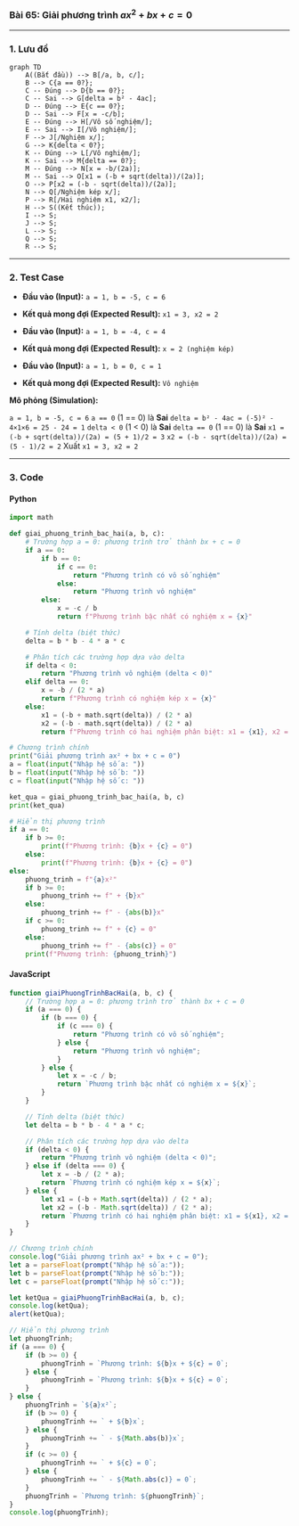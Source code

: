 ### Bài 65: Giải phương trình $ax^2 + bx + c = 0$

---

### **1. Lưu đồ**

```mermaid
graph TD
    A((Bắt đầu)) --> B[/a, b, c/];
    B --> C{a == 0?};
    C -- Đúng --> D{b == 0?};
    C -- Sai --> G[delta = b² - 4ac];
    D -- Đúng --> E{c == 0?};
    D -- Sai --> F[x = -c/b];
    E -- Đúng --> H[/Vô số nghiệm/];
    E -- Sai --> I[/Vô nghiệm/];
    F --> J[/Nghiệm x/];
    G --> K{delta < 0?};
    K -- Đúng --> L[/Vô nghiệm/];
    K -- Sai --> M{delta == 0?};
    M -- Đúng --> N[x = -b/(2a)];
    M -- Sai --> O[x1 = (-b + sqrt(delta))/(2a)];
    O --> P[x2 = (-b - sqrt(delta))/(2a)];
    N --> Q[/Nghiệm kép x/];
    P --> R[/Hai nghiệm x1, x2/];
    H --> S((Kết thúc));
    I --> S;
    J --> S;
    L --> S;
    Q --> S;
    R --> S;
```

---

### **2. Test Case**

- **Đầu vào (Input):** `a = 1, b = -5, c = 6`

- **Kết quả mong đợi (Expected Result):** `x1 = 3, x2 = 2`

- **Đầu vào (Input):** `a = 1, b = -4, c = 4`

- **Kết quả mong đợi (Expected Result):** `x = 2 (nghiệm kép)`

- **Đầu vào (Input):** `a = 1, b = 0, c = 1`

- **Kết quả mong đợi (Expected Result):** `Vô nghiệm`


**Mô phỏng (Simulation):**

`a = 1, b = -5, c = 6`
`a == 0` (1 == 0) là **Sai**
`delta = b² - 4ac = (-5)² - 4×1×6 = 25 - 24 = 1`
`delta < 0` (1 < 0) là **Sai**
`delta == 0` (1 == 0) là **Sai**
`x1 = (-b + sqrt(delta))/(2a) = (5 + 1)/2 = 3`
`x2 = (-b - sqrt(delta))/(2a) = (5 - 1)/2 = 2`
Xuất `x1 = 3, x2 = 2`

---

### **3. Code**

#### **Python**

```python
import math

def giai_phuong_trinh_bac_hai(a, b, c):
    # Trường hợp a = 0: phương trình trở thành bx + c = 0
    if a == 0:
        if b == 0:
            if c == 0:
                return "Phương trình có vô số nghiệm"
            else:
                return "Phương trình vô nghiệm"
        else:
            x = -c / b
            return f"Phương trình bậc nhất có nghiệm x = {x}"

    # Tính delta (biệt thức)
    delta = b * b - 4 * a * c

    # Phân tích các trường hợp dựa vào delta
    if delta < 0:
        return "Phương trình vô nghiệm (delta < 0)"
    elif delta == 0:
        x = -b / (2 * a)
        return f"Phương trình có nghiệm kép x = {x}"
    else:
        x1 = (-b + math.sqrt(delta)) / (2 * a)
        x2 = (-b - math.sqrt(delta)) / (2 * a)
        return f"Phương trình có hai nghiệm phân biệt: x1 = {x1}, x2 = {x2}"

# Chương trình chính
print("Giải phương trình ax² + bx + c = 0")
a = float(input("Nhập hệ số a: "))
b = float(input("Nhập hệ số b: "))
c = float(input("Nhập hệ số c: "))

ket_qua = giai_phuong_trinh_bac_hai(a, b, c)
print(ket_qua)

# Hiển thị phương trình
if a == 0:
    if b >= 0:
        print(f"Phương trình: {b}x + {c} = 0")
    else:
        print(f"Phương trình: {b}x + {c} = 0")
else:
    phuong_trinh = f"{a}x²"
    if b >= 0:
        phuong_trinh += f" + {b}x"
    else:
        phuong_trinh += f" - {abs(b)}x"
    if c >= 0:
        phuong_trinh += f" + {c} = 0"
    else:
        phuong_trinh += f" - {abs(c)} = 0"
    print(f"Phương trình: {phuong_trinh}")
```

#### **JavaScript**

```javascript
function giaiPhuongTrinhBacHai(a, b, c) {
    // Trường hợp a = 0: phương trình trở thành bx + c = 0
    if (a === 0) {
        if (b === 0) {
            if (c === 0) {
                return "Phương trình có vô số nghiệm";
            } else {
                return "Phương trình vô nghiệm";
            }
        } else {
            let x = -c / b;
            return `Phương trình bậc nhất có nghiệm x = ${x}`;
        }
    }

    // Tính delta (biệt thức)
    let delta = b * b - 4 * a * c;

    // Phân tích các trường hợp dựa vào delta
    if (delta < 0) {
        return "Phương trình vô nghiệm (delta < 0)";
    } else if (delta === 0) {
        let x = -b / (2 * a);
        return `Phương trình có nghiệm kép x = ${x}`;
    } else {
        let x1 = (-b + Math.sqrt(delta)) / (2 * a);
        let x2 = (-b - Math.sqrt(delta)) / (2 * a);
        return `Phương trình có hai nghiệm phân biệt: x1 = ${x1}, x2 = ${x2}`;
    }
}

// Chương trình chính
console.log("Giải phương trình ax² + bx + c = 0");
let a = parseFloat(prompt("Nhập hệ số a:"));
let b = parseFloat(prompt("Nhập hệ số b:"));
let c = parseFloat(prompt("Nhập hệ số c:"));

let ketQua = giaiPhuongTrinhBacHai(a, b, c);
console.log(ketQua);
alert(ketQua);

// Hiển thị phương trình
let phuongTrinh;
if (a === 0) {
    if (b >= 0) {
        phuongTrinh = `Phương trình: ${b}x + ${c} = 0`;
    } else {
        phuongTrinh = `Phương trình: ${b}x + ${c} = 0`;
    }
} else {
    phuongTrinh = `${a}x²`;
    if (b >= 0) {
        phuongTrinh += ` + ${b}x`;
    } else {
        phuongTrinh += ` - ${Math.abs(b)}x`;
    }
    if (c >= 0) {
        phuongTrinh += ` + ${c} = 0`;
    } else {
        phuongTrinh += ` - ${Math.abs(c)} = 0`;
    }
    phuongTrinh = `Phương trình: ${phuongTrinh}`;
}
console.log(phuongTrinh);
```